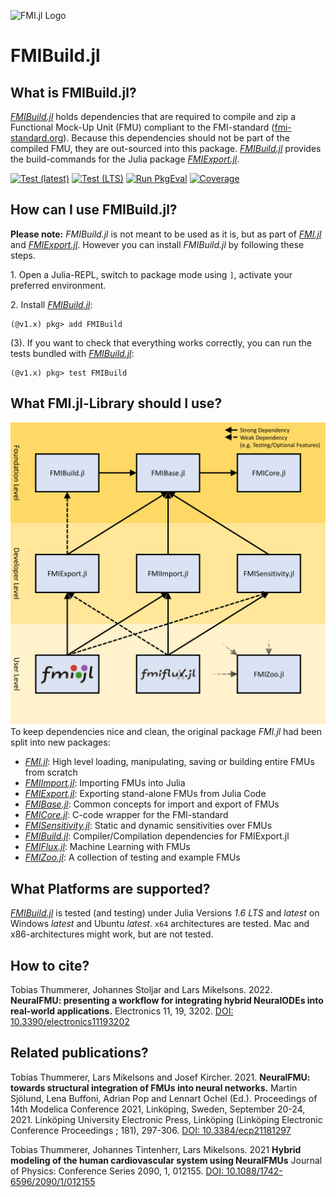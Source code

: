 ![FMI.jl Logo](https://github.com/ThummeTo/FMI.jl/blob/main/logo/dark/fmijl_logo_640_320.png?raw=true "FMI.jl Logo")
# FMIBuild.jl

## What is FMIBuild.jl?
[*FMIBuild.jl*](https://github.com/ThummeTo/FMIBuild.jl) holds dependencies that are required to compile and zip a Functional Mock-Up Unit (FMU) compliant to the FMI-standard ([fmi-standard.org](http://fmi-standard.org/)). Because this dependencies should not be part of the compiled FMU, they are out-sourced into this package.
[*FMIBuild.jl*](https://github.com/ThummeTo/FMIBuild.jl) provides the build-commands for the Julia package [*FMIExport.jl*](https://github.com/ThummeTo/FMIExport.jl).

[![Test (latest)](https://github.com/ThummeTo/FMIBuild.jl/actions/workflows/TestLatest.yml/badge.svg)](https://github.com/ThummeTo/FMIBuild.jl/actions/workflows/TestLatest.yml) 
[![Test (LTS)](https://github.com/ThummeTo/FMIBuild.jl/actions/workflows/TestLTS.yml/badge.svg)](https://github.com/ThummeTo/FMIBuild.jl/actions/workflows/TestLTS.yml)
[![Run PkgEval](https://github.com/ThummeTo/FMIBuild.jl/actions/workflows/Eval.yml/badge.svg)](https://github.com/ThummeTo/FMIBuild.jl/actions/workflows/Eval.yml)
[![Coverage](https://codecov.io/gh/ThummeTo/FMIBuild.jl/branch/main/graph/badge.svg)](https://codecov.io/gh/ThummeTo/FMIBuild.jl)

## How can I use FMIBuild.jl?

**Please note:** *FMIBuild.jl* is not meant to be used as it is, but as part of [*FMI.jl*](https://github.com/ThummeTo/FMI.jl) and [*FMIExport.jl*](https://github.com/ThummeTo/FMIExport.jl). However you can install *FMIBuild.jl* by following these steps.

1\. Open a Julia-REPL, switch to package mode using `]`, activate your preferred environment.

2\. Install [*FMIBuild.jl*](https://github.com/ThummeTo/FMIBuild.jl):
```julia-repl
(@v1.x) pkg> add FMIBuild
```

(3)\. If you want to check that everything works correctly, you can run the tests bundled with [*FMIBuild.jl*](https://github.com/ThummeTo/FMIBuild.jl):
```julia-repl
(@v1.x) pkg> test FMIBuild
```

## What FMI.jl-Library should I use?
![FMI.jl Family](https://github.com/ThummeTo/FMI.jl/blob/main/docs/src/assets/FMI_JL_family.png?raw=true  "FMI.jl Family")
To keep dependencies nice and clean, the original package *FMI.jl* had been split into new packages:
- [*FMI.jl*](https://github.com/ThummeTo/FMI.jl): High level loading, manipulating, saving or building entire FMUs from scratch
- [*FMIImport.jl*](https://github.com/ThummeTo/FMIImport.jl): Importing FMUs into Julia
- [*FMIExport.jl*](https://github.com/ThummeTo/FMIExport.jl): Exporting stand-alone FMUs from Julia Code
- [*FMIBase.jl*](https://github.com/ThummeTo/FMIBase.jl): Common concepts for import and export of FMUs
- [*FMICore.jl*](https://github.com/ThummeTo/FMICore.jl): C-code wrapper for the FMI-standard
- [*FMISensitivity.jl*](https://github.com/ThummeTo/FMISensitivity.jl): Static and dynamic sensitivities over FMUs
- [*FMIBuild.jl*](https://github.com/ThummeTo/FMIBuild.jl): Compiler/Compilation dependencies for FMIExport.jl
- [*FMIFlux.jl*](https://github.com/ThummeTo/FMIFlux.jl): Machine Learning with FMUs
- [*FMIZoo.jl*](https://github.com/ThummeTo/FMIZoo.jl): A collection of testing and example FMUs

## What Platforms are supported?
[*FMIBuild.jl*](https://github.com/ThummeTo/FMIBuild.jl) is tested (and testing) under Julia Versions *1.6 LTS* and *latest* on Windows *latest* and Ubuntu *latest*. `x64` architectures are tested. Mac and x86-architectures might work, but are not tested.

## How to cite?
Tobias Thummerer, Johannes Stoljar and Lars Mikelsons. 2022. **NeuralFMU: presenting a workflow for integrating hybrid NeuralODEs into real-world applications.** Electronics 11, 19, 3202. [DOI: 10.3390/electronics11193202](https://doi.org/10.3390/electronics11193202)

## Related publications?
Tobias Thummerer, Lars Mikelsons and Josef Kircher. 2021. **NeuralFMU: towards structural integration of FMUs into neural networks.** Martin Sjölund, Lena Buffoni, Adrian Pop and Lennart Ochel (Ed.). Proceedings of 14th Modelica Conference 2021, Linköping, Sweden, September 20-24, 2021. Linköping University Electronic Press, Linköping (Linköping Electronic Conference Proceedings ; 181), 297-306. [DOI: 10.3384/ecp21181297](https://doi.org/10.3384/ecp21181297)

Tobias Thummerer, Johannes Tintenherr, Lars Mikelsons. 2021 **Hybrid modeling of the human cardiovascular system using NeuralFMUs** Journal of Physics: Conference Series 2090, 1, 012155. [DOI: 10.1088/1742-6596/2090/1/012155](https://doi.org/10.1088/1742-6596/2090/1/012155)
